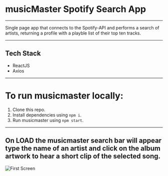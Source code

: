 # musicMaster Spotify Search App
---

Single page app that connects to the Spotify-API and performs a search of artists, returning a profile with a playble list of their top ten tracks.

---

## Tech Stack

* ReactJS
* Axios

---

# To run musicmaster locally:

1. Clone this repo.
2. Install dependencies using `npm i`.
3. Run musicmaster using `npm start`.

---

## On LOAD the musicmaster search bar will appear type the name of an artist and click on the album artwork to hear a short clip of the selected song.

![First Screen](https://github.com/ronjuarez/musicmaster-app/blob/master/gifs/musicmaster.gif)